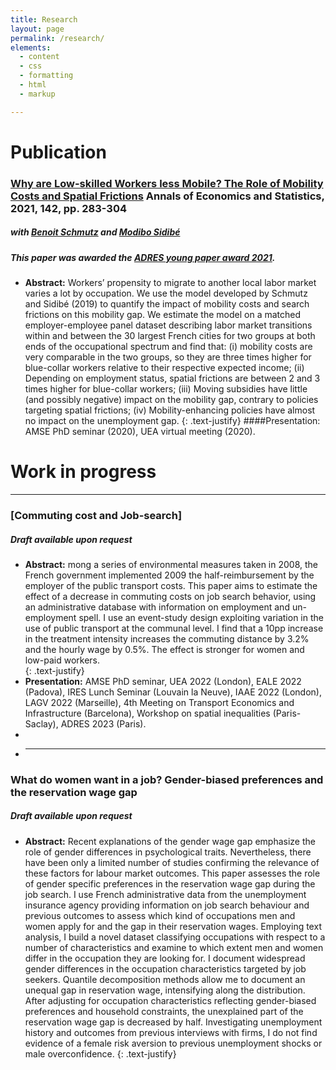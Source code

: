 ```yaml
---
title: Research
layout: page
permalink: /research/
elements:
  - content
  - css
  - formatting
  - html
  - markup  

---
```

# Publication
### [Why are Low-skilled Workers less Mobile? The Role of Mobility Costs and Spatial Frictions](https://www.jstor.org/stable/10.15609/annaeconstat2009.142.0283#metadata_info_tab_contents) Annals of Economics and Statistics, 2021, 142, pp. 283-304
##### with  [Benoit Schmutz](https://sites.google.com/site/benoitschmutz/) and [Modibo Sidibé](https://sites.google.com/site/modibsidibe/)  
##### This paper was awarded the [ADRES young paper award 2021](https://www.dropbox.com/s/wvm6zh6x7clzps2/AES_ADRES.pdf?dl=0).


* **Abstract:** Workers’ propensity to migrate to another local labor market varies a lot by occupation. We use the model developed by Schmutz and Sidibé (2019) to quantify the impact of mobility costs and search frictions on this mobility gap. We estimate the
model on a matched employer-employee panel dataset describing labor market transitions within and between the 30 largest French cities for two groups at both ends
of the occupational spectrum and find that: (i) mobility costs are very comparable in
the two groups, so they are three times higher for blue-collar workers relative to their
respective expected income; (ii) Depending on employment status, spatial frictions
are between 2 and 3 times higher for blue-collar workers; (iii) Moving subsidies have
little (and possibly negative) impact on the mobility gap, contrary to policies targeting spatial frictions; (iv) Mobility-enhancing policies have almost no impact on the unemployment gap.
{: .text-justify}
####Presentation: AMSE PhD seminar (2020), UEA virtual meeting (2020). 

# Work in progress

---------------------------------------------------------------------------------------------------------------------------------------------------------------

### [Commuting cost and Job-search]
##### Draft available upon request

  * **Abstract:** mong a series of environmental measures taken in 2008, the French government implemented 2009 the half-reimbursement by the employer of the public transport costs.
This paper aims to estimate the effect of a decrease in commuting costs on job search
behavior, using an administrative database with information on employment and un-
employment spell. I use an event-study design exploiting variation in the use of public
transport at the communal level. I find that a 10pp increase in the treatment intensity
increases the commuting distance by 3.2% and the hourly wage by 0.5%. The effect is
stronger for women and low-paid workers.   
{: .text-justify}
* **Presentation:** AMSE PhD seminar, UEA 2022 (London), EALE 2022 (Padova), IRES Lunch Seminar (Louvain la Neuve), IAAE 2022 (London), LAGV 2022 (Marseille), 4th Meeting on Transport Economics and Infrastructure (Barcelona), Workshop on spatial inequalities (Paris-Saclay), ADRES 2023 (Paris).
* 
* ---------------------------------------------------------------------------------------------------------------------------------------------------------------


### What do women want in a job? Gender-biased preferences and the reservation wage gap 

##### Draft available upon request

  * **Abstract:** Recent explanations of the gender wage gap emphasize the role of gender differences in psychological traits. Nevertheless, there have been only a limited number of studies confirming the relevance of these factors for labour market outcomes. This paper assesses the role of gender specific preferences in the reservation wage gap during the job search. I use French administrative data from the unemployment insurance agency providing information on job search behaviour and previous outcomes to assess which kind of occupations men and women apply for and the gap in their reservation wages. Employing text analysis, I build a novel dataset classifying occupations with respect to a number of characteristics and examine to which extent men and women differ in the occupation they are looking for.  I document widespread gender differences in the occupation characteristics targeted by job seekers. Quantile decomposition methods allow me to document an unequal gap in reservation wage, intensifying along the distribution. After adjusting for occupation characteristics reflecting gender-biased preferences and household constraints, the unexplained part of the reservation wage gap is decreased by half. Investigating unemployment history and outcomes from previous interviews with firms, I do not find evidence of a female risk aversion to previous unemployment shocks or male overconfidence.
{: .text-justify}
